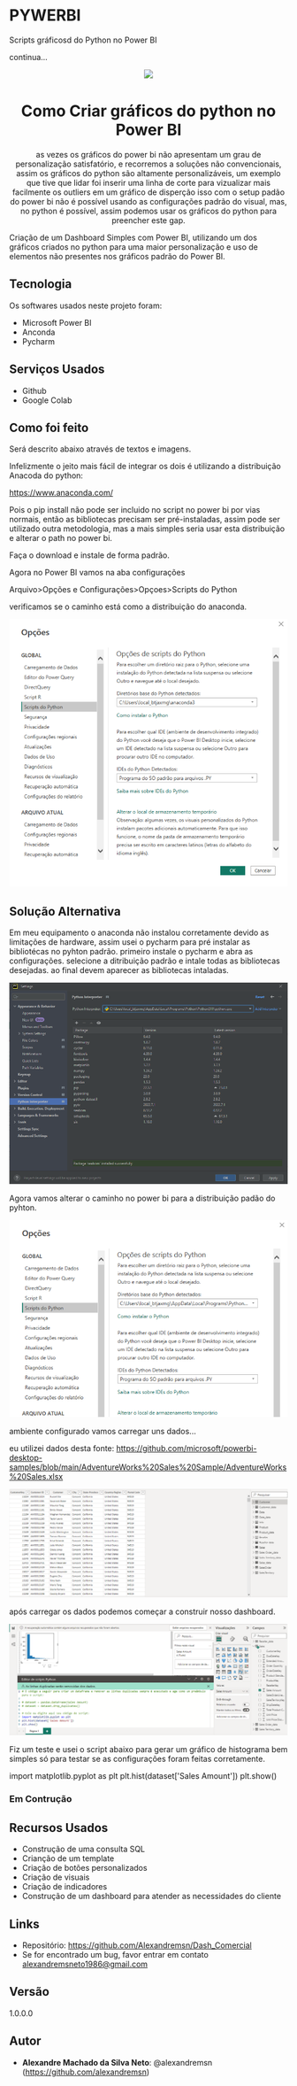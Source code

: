 # PYWERBI
Scripts gráficosd do Python no Power BI





continua...



<div align="center">
<img src="images/clipart867608.png" width="150">

# Como Criar gráficos do python no Power BI

as vezes os gráficos do power bi não apresentam um grau de personalização satisfatório, e recorremos a soluções não convencionais, assim os gráficos do python são altamente personalizáveis, um exemplo que tive que lidar foi inserir uma linha de corte para vizualizar mais facilmente os outliers em um gráfico de disperção isso com o setup padão do power bi não é possível usando as configurações padrão do visual, mas, no python é possível, assim podemos usar os gráficos do python para preencher este gap.

<div align="left">
Criação de um Dashboard Simples com Power BI, utilizando um dos gráficos criados no python para uma maior personalização e uso de elementos não presentes nos gráficos padrão do Power BI. 


## Tecnologia

Os softwares  usados neste projeto foram:

* Microsoft Power BI
* Anconda
* Pycharm

## Serviços Usados

* Github
* Google Colab



## Como foi feito

Será descrito abaixo através de textos e imagens.

Infelizmente o jeito mais fácil de integrar os dois é utilizando a distribuição Anacoda do python:

https://www.anaconda.com/

Pois o pip install não pode ser incluido no script no power bi por vias normais, então as bibliotecas precisam ser pré-instaladas, 
assim pode ser utilizado outra metodologia, mas a mais simples seria usar esta distribuição e alterar o path no power bi.

Faça o download e instale de forma padrão.

Agora no Power BI vamos na aba configurações

Arquivo>Opções e Configurações>Opçoes>Scripts do Python
  
verificamos se o caminho está como a distribuição do anaconda.
  
<img src=images/PYBI_001.png>

## Solução Alternativa
Em meu equipamento o anaconda não instalou corretamente devido as limitações de hardware, assim usei o pycharm para pré instalar as bibliotécas no pyhton padrão.
primeiro instale o pycharm e abra as configurações.
selecione a ditribuição padrão e intale todas as bibliotecas desejadas.
ao final devem aparecer as bibliotecas intaladas.

 <img src=images/PYBI_002a.png>
 
 Agora vamos alterar o caminho no power bi para a distribuição padão do pyhton.
 
 <img src=images/PYBI_002b.png>
 
 ambiente configurado vamos carregar uns dados...
 
 eu utilizei dados desta fonte: https://github.com/microsoft/powerbi-desktop-samples/blob/main/AdventureWorks%20Sales%20Sample/AdventureWorks%20Sales.xlsx
  
  <img src=images/PYBI_002.png>
 
 após carregar os dados podemos começar a construir nosso dashboard.
 
 
 <img src=images/PYBI_004.png>

Fiz um teste e usei o script abaixo para gerar um gráfico de histograma bem simples só para testar se as configurações foram feitas corretamente.

import matplotlib.pyplot as plt
plt.hist(dataset['Sales Amount'])
plt.show()



### Em Contrução
 
## Recursos Usados

  - Construção de uma consulta SQL
  - Crianção de um template
  - Criação de botões personalizados
  - Criação de visuais
  - Criação de indicadores
  - Construção de um dashboard para atender as necessidades do cliente
  

## Links

  - Repositório: https://github.com/Alexandremsn/Dash_Comercial
  - Se for encontrado um bug, favor entrar em contato alexandremsneto1986@gmail.com


## Versão

1.0.0.0


## Autor

* **Alexandre Machado da Silva Neto**: @alexandremsn (https://github.com/alexandremsn)
